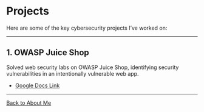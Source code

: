 # Projects
Here are some of the key cybersecurity projects I’ve worked on:

---
## 1. OWASP Juice Shop
Solved web security labs on OWASP Juice Shop, identifying security vulnerabilities in an intentionally vulnerable web app.
* [Google Docs Link](https://docs.google.com/document/d/1QjhROyB7c9D9RwvVYzOvMfIyITKEc47xMU5rteW5kMc/edit?tab=t.0)

---

[Back to About Me](./)

